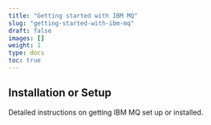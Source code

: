 ```yaml
---
title: "Getting started with IBM MQ"
slug: "getting-started-with-ibm-mq"
draft: false
images: []
weight: 1
type: docs
toc: true
---
```


## Installation or Setup
Detailed instructions on getting IBM MQ set up or installed.

